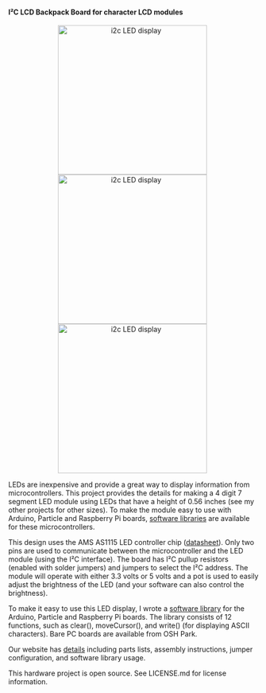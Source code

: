 #### I²C LCD Backpack Board for character LCD modules

<div style="text-align: center;">
<div style="display: inline-block; margin-right: 5px;">
<img  src="http://wht.io/wp-content/uploads/projects/i2c-7-segment-led-dot56inch/i2c-7-segment-led-dot56inch-seeeduino.jpg" alt="i2c LED display" width="300" height="300" />
</div>
</div>

<div style="text-align: center;">
<div style="display: inline-block; margin-right: 5px;">
<img  src="http://wht.io/wp-content/uploads/projects/i2c-7-segment-led-dot56inch/i2c-7-segment-led-dot56inch-front.jpg" alt="i2c LED display" width="300" height="300" />
</div>
</div>

<div style="text-align: center;">
<div style="display: inline-block; margin-right: 5px;">
<img  src="http://wht.io/wp-content/uploads/projects/i2c-7-segment-led-dot56inch/i2c-7-segment-led-dot56inch-back.jpg" alt="i2c LED display" width="300" height="300" />
</div>
</div>

LEDs are inexpensive and provide a great way to display information from microcontrollers. This project provides the details for making a 4 digit 7 segment LED module using LEDs that have a height of 0.56 inches (see my other projects for other sizes). To make the module easy to use with Arduino, Particle and Raspberry Pi boards, [software libraries](http://wht.io/portfolio/i2c-7-segment-led-library) are available for these microcontrollers.

This design uses the AMS AS1115 LED controller chip ([datasheet](http://ams.com/eng/content/download/18430/343782/15670)). Only two pins are used to communicate between the microcontroller and the LED module (using the I²C interface). The board has I²C pullup resistors (enabled with solder jumpers) and jumpers to select the I²C address. The module will operate with either 3.3 volts or 5 volts and a pot is used to easily adjust the brightness of the LED (and your software can also control the brightness).

To make it easy to use this LED display, I wrote a [software library](http://wht.io/portfolio/i2c-7-segment-led-library) for the Arduino, Particle and Raspberry Pi boards. The library consists of 12 functions, such as clear(), moveCursor(), and write() (for displaying ASCII characters). 
Bare PC boards are available from OSH Park.

Our website has [details](http://wht.io/portfolio/i2c-7-segment-led-dot56inch/) including parts lists, assembly instructions, jumper configuration, and software library usage.

This hardware project is open source. See LICENSE.md for license information.
